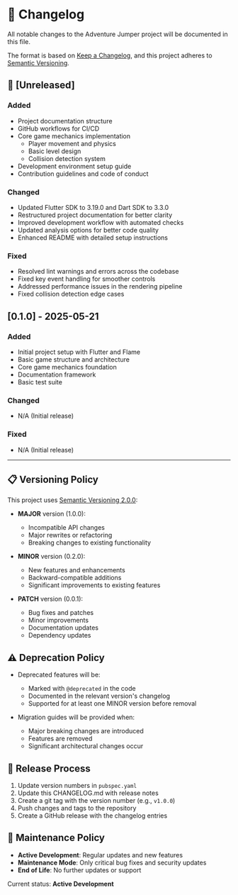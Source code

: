 # 📜 Changelog

All notable changes to the Adventure Jumper project will be documented in this file.

The format is based on [Keep a Changelog](https://keepachangelog.com/en/1.0.0/),
and this project adheres to [Semantic Versioning](https://semver.org/spec/v2.0.0.html).

## 🚀 [Unreleased]

### Added
- Project documentation structure
- GitHub workflows for CI/CD
- Core game mechanics implementation
  - Player movement and physics
  - Basic level design
  - Collision detection system
- Development environment setup guide
- Contribution guidelines and code of conduct

### Changed
- Updated Flutter SDK to 3.19.0 and Dart SDK to 3.3.0
- Restructured project documentation for better clarity
- Improved development workflow with automated checks
- Updated analysis options for better code quality
- Enhanced README with detailed setup instructions

### Fixed
- Resolved lint warnings and errors across the codebase
- Fixed key event handling for smoother controls
- Addressed performance issues in the rendering pipeline
- Fixed collision detection edge cases

## [0.1.0] - 2025-05-21

### Added
- Initial project setup with Flutter and Flame
- Basic game structure and architecture
- Core game mechanics foundation
- Documentation framework
- Basic test suite

### Changed
- N/A (Initial release)

### Fixed
- N/A (Initial release)

---

## 📋 Versioning Policy

This project uses [Semantic Versioning 2.0.0](https://semver.org/):

- **MAJOR** version (1.0.0):
  - Incompatible API changes
  - Major rewrites or refactoring
  - Breaking changes to existing functionality

- **MINOR** version (0.2.0):
  - New features and enhancements
  - Backward-compatible additions
  - Significant improvements to existing features

- **PATCH** version (0.0.1):
  - Bug fixes and patches
  - Minor improvements
  - Documentation updates
  - Dependency updates

## ⚠️ Deprecation Policy

- Deprecated features will be:
  - Marked with `@deprecated` in the code
  - Documented in the relevant version's changelog
  - Supported for at least one MINOR version before removal

- Migration guides will be provided when:
  - Major breaking changes are introduced
  - Features are removed
  - Significant architectural changes occur

## 🔄 Release Process

1. Update version numbers in `pubspec.yaml`
2. Update this CHANGELOG.md with release notes
3. Create a git tag with the version number (e.g., `v1.0.0`)
4. Push changes and tags to the repository
5. Create a GitHub release with the changelog entries

## 📅 Maintenance Policy

- **Active Development**: Regular updates and new features
- **Maintenance Mode**: Only critical bug fixes and security updates
- **End of Life**: No further updates or support

Current status: **Active Development**

